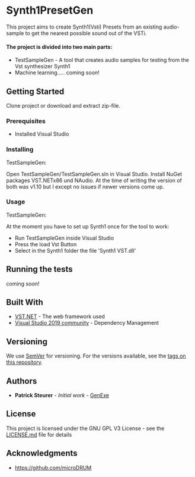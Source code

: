# Synth1PresetGen

This project aims to create Synth1(Vsti) Presets from an existing audio-sample to get the nearest possible sound out of the VSTi. 

#### The project is divided into two main parts:

* TestSampleGen - A tool that creates audio samples for testing from the Vst synthesizer Synth1
* Machine learning..... coming soon!

## Getting Started

Clone project or download and extract zip-file.

### Prerequisites

* Installed Visual Studio 

### Installing

TestSampleGen:

Open TestSampleGen/TestSampleGen.sln in Visual Studio. 
Install NuGet packages VST.NETx86 und NAudio. At the time of writing the version of both was v1.10 but I except no issues if newer versions come up.

### Usage

TestSampleGen:

At the moment you have to set up Synth1 once for the tool to work:

* Run TestSampleGen inside Visual Studio
* Press the load Vst Button
* Select in the Synth1 folder the file  'Synth1 VST.dll'


## Running the tests

coming soon!

## Built With

* [VST.NET](https://github.com/obiwanjacobi/vst.net) - The web framework used
* [Visual Studio 2019 community](https://visualstudio.microsoft.com) - Dependency Management


## Versioning

We use [SemVer](http://semver.org/) for versioning. For the versions available, see the [tags on this repository](https://github.com/your/project/tags). 

## Authors

* **Patrick Steurer** - *Initial work* - [GenExe](https://github.com/GenExe)

## License

This project is licensed under the GNU GPL V3 License - see the [LICENSE.md](LICENSE.md) file for details

## Acknowledgments

*  https://github.com/microDRUM


